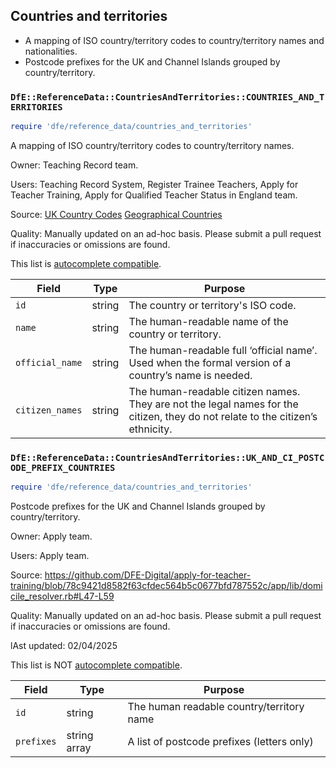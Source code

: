 ## Countries and territories

- A mapping of ISO country/territory codes to country/territory names and nationalities.
- Postcode prefixes for the UK and Channel Islands grouped by country/territory.

### `DfE::ReferenceData::CountriesAndTerritories::COUNTRIES_AND_TERRITORIES`

```ruby
require 'dfe/reference_data/countries_and_territories'
```

A mapping of ISO country/territory codes to country/territory names.

Owner: Teaching Record team.

Users: Teaching Record System, Register Trainee Teachers, Apply for Teacher Training, Apply for Qualified Teacher Status in England team.

Source:
[UK Country Codes](https://www.gov.uk/government/publications/open-standards-for-government/country-codes)
[Geographical Countries](https://www.gov.uk/government/publications/geographical-names-and-information)

Quality: Manually updated on an ad-hoc basis. Please submit a pull request if inaccuracies or omissions are found.

This list is [autocomplete compatible](autocomplete_compatability.md).

| Field           | Type   | Purpose                                                                                                                        |
| --------------- | ------ | ------------------------------------------------------------------------------------------------------------------------------ |
| `id`            | string | The country or territory's ISO code.                                                                                           |
| `name`          | string | The human-readable name of the country or territory.                                                                           |
| `official_name` | string | The human-readable full ‘official name’. Used when the formal version of a country’s name is needed.                           |
| `citizen_names` | string | The human-readable citizen names. They are not the legal names for the citizen, they do not relate to the citizen’s ethnicity. |

### `DfE::ReferenceData::CountriesAndTerritories::UK_AND_CI_POSTCODE_PREFIX_COUNTRIES`

```ruby
require 'dfe/reference_data/countries_and_territories'
```

Postcode prefixes for the UK and Channel Islands grouped by country/territory.

Owner: Apply team.

Users: Apply team.

Source: https://github.com/DFE-Digital/apply-for-teacher-training/blob/78c9421d8582f63cfdec564b5c0677bfd787552c/app/lib/domicile_resolver.rb#L47-L59

Quality: Manually updated on an ad-hoc basis. Please submit a pull request if inaccuracies or omissions are found.

lAst updated: 02/04/2025

This list is NOT [autocomplete compatible](autocomplete_compatability.md).

| Field      | Type         | Purpose                                    |
| ---------- | ------------ | ------------------------------------------ |
| `id`       | string       | The human readable country/territory name  |
| `prefixes` | string array | A list of postcode prefixes (letters only) |
